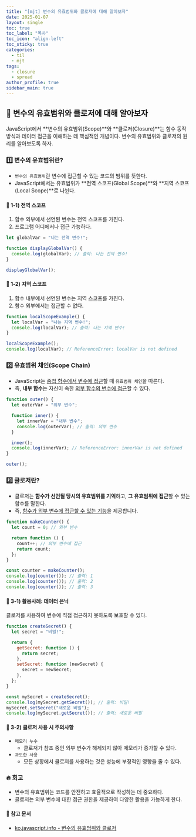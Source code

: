 ```yaml
---
title: "[mjt] 변수의 유효범위와 클로저에 대해 알아보자"
date: 2025-01-07
layout: single
toc: true
toc_label: "목차"
toc_icon: "align-left"
toc_sticky: true
categories:
  - til
  - mjt
tags:
  - closure
  - spread
author_profile: true
sidebar_main: true
---
```


## :ledger: 변수의 유효범위와 클로저에 대해 알아보자

JavaScript에서 **변수의 유효범위(Scope)**와 **클로저(Closure)**는 함수 동작 방식과 데이터 접근을 이해하는 데 핵심적인 개념이다. 변수의 유효범위와 클로저의 원리를 알아보도록 하자.

### :one: 변수의 유효범위란?

- `변수의 유효범위`란 변수에 접근할 수 있는 코드의 범위를 뜻한다.
- JavaScript에서는 유효범위가 **전역 스코프(Global Scope)**와 **지역 스코프(Local Scope)**로 나뉜다.

#### :pushpin: 1-1) 전역 스코프

1. 함수 외부에서 선언된 변수는 전역 스코프를 가진다.
2. 프로그램 어디에서나 접근 가능하다.

```javascript
let globalVar = "나는 전역 변수!";

function displayGlobalVar() {
  console.log(globalVar); // 출력: 나는 전역 변수!
}

displayGlobalVar();
```

#### :pushpin: 1-2) 지역 스코프

1. 함수 내부에서 선언된 변수는 지역 스코프를 가진다.
2. 함수 외부에서는 접근할 수 없다.

```javascript
function localScopeExample() {
  let localVar = "나는 지역 변수!";
  console.log(localVar); // 출력: 나는 지역 변수!
}

localScopeExample();
console.log(localVar); // ReferenceError: localVar is not defined
```

### :two: 유효범위 체인(Scope Chain)

- JavaScript는 <u>중첩 함수에서 변수에 접근</u>할 때 `유효범위 체인`을 따른다.
- 즉, **내부 함수**는 자신이 속한 <u>외부 함수의 변수에 접근</u>할 수 있다.

```javascript
function outer() {
  let outerVar = "외부 변수";

  function inner() {
    let innerVar = "내부 변수";
    console.log(outerVar); // 출력: 외부 변수
  }

  inner();
  console.log(innerVar); // ReferenceError: innerVar is not defined
}

outer();
```

### :three: 클로저란?

- 클로저는 **함수가 선언될 당시의 유효범위를 기억**하고, **그 유효범위에 접근**할 수 있는 함수를 말한다.
- 즉, <u>함수가 외부 변수에 접근할 수 있는 기능</u>을 제공합니다.

```javascript
function makeCounter() {
  let count = 0; // 외부 변수

  return function () {
    count++; // 외부 변수에 접근
    return count;
  };
}

const counter = makeCounter();
console.log(counter()); // 출력: 1
console.log(counter()); // 출력: 2
console.log(counter()); // 출력: 3
```

#### :pushpin: 3-1) 활용사례: 데이터 은닉

클로저를 사용하여 변수에 직접 접근하지 못하도록 보호할 수 있다.

```javascript
function createSecret() {
  let secret = "비밀!";

  return {
    getSecret: function () {
      return secret;
    },
    setSecret: function (newSecret) {
      secret = newSecret;
    },
  };
}

const mySecret = createSecret();
console.log(mySecret.getSecret()); // 출력: 비밀!
mySecret.setSecret("새로운 비밀");
console.log(mySecret.getSecret()); // 출력: 새로운 비밀
```

#### :pushpin: 3-2) 클로저 사용 시 주의사항

- `메모리 누수`
  - 클로저가 참조 중인 외부 변수가 해제되지 않아 메모리가 증가할 수 있다.
- `과도한 사용`
  - 모든 상황에서 클로저를 사용하는 것은 성능에 부정적인 영향을 줄 수 있다.

### :fire: 회고

- 변수의 유효범위는 코드를 안전하고 효율적으로 작성하는 데 중요하다.
- 클로저는 외부 변수에 대한 접근 권한을 제공하여 다양한 활용을 가능하게 한다.

#### :pushpin: 참고 문서

- [ko.javascript.info - 변수의 유효범위와 클로저](https://ko.javascript.info/closure)
